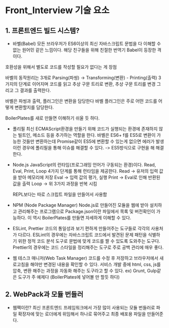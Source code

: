 # Front_Interview 기술 요소

## 1. 프론트엔드 빌드 시스템?
 - 바벨(Babel)
  모든 브라우저가 ES6이상의 최신 자바스크립트 문법을 다 이해할 수 없는 원어민 같은 느낌이다.
  해당 친구들을 위해 친절한 번역기 Babel이 등장한 격이다.

  호환성을 위해서 별도로 코드를 작성할 필요가 없다는 게 장점

  바벨의 동작원리는 3개로
  Parsing(파씽) -> Transforming(변환) - Printing(출력) 3가지의 단계로 이어지며
  코드를 읽고 추상 구문 트리로 변환, 추상 구문 트리를 변경 그리고 그 결과를 출력한다.

  바벨은 파씽과 출력, 플러그인은 변환을 담당한다
  바벨 플러그인은 주로 어떤 코드를 어떻게 변환할지를 담당한다.

  BoilerPlates를 새로 만들면 이해하기 쉬울 듯 하다.

 - 폴리필
  최신 ECMAScript환경을 만들기 위해 코드가 실행되는 환경에 존재하지 않는 빌트인, 메소드 등을 추가하는 역할을 한다.
  바벨은 ES6+ f를 ES5로 변환이 가능한 것들만 변환하는데 Promise같이 ES5에 변환할 수 있는게 없으면 에러가 발생
  이런 경우에 폴리필을 통해 이슈를 해결할 수 있다. -> ES5방식으로 구현을 해 해결한다.

 - Node.js
  JavaScript의 런타임(프로그래밍 언어가 구동되는 환경)이다.
  Read, Eval, Print, Loop 4가지 단계를 통해 런타임을 제공한다.
   Read -> 유저의 입력 값을 받아 메모리에 저장
   Eval -> 입력 값의 평가, 실행
   Print -> Eval로 인해 반환된 값을 출력
   Loop -> 위 3가지 과정을 반복 시킴

   REPL보다는 따로 스크립트 파일을 만들어서 사용함

  - NPM (Node Package Manager)
   Node.js로 만들어진 모듈을 웹에 받아 설치하고 관리해주는 프로그램으로
   Package.json이란 파일에서 목록 및 버전확인이 가능하다.
   이 역시 BoilerPlates를 만들면 자세하게 이해할 수 있다.

  - ESLint, Prettier
   코드의 통일성과 보기 편하게 만들어주는 도구들로 각각의 사용처가 다르다.
   ESLint의 경우에는 자바스크립트 코드에서 발견된 문제 패턴을 식별하기 위한 정적 코드 분석 도구로 문법에 맞게 코드를 짤 수 있도록 도와주는 도구다.
   Prettier의 경우에는 코드 스타일을 정리해주는 도구로 주로 공백 관리에 매우 좋다.

  - 웹 테스크 매니저(Web Task Manager)
   코드를 수정 후 저장하고 브라우저에서 새로고침을 해야만 변경된 내용을 확인할 수 있다. 서비스 개발 중에 html, css, js를 압축, 변환 해주는 과정을 자동화 해주는 도구라고 할 수 있다.
   ex) Grunt, Gulp같은 도구가 주 예제다 (BoilerPlates에 넣어볼 만 할듯 하다)


## 2. WebPack과 모듈 번들러
  - 웹팩이란?
   최신 프론트엔드 프레임워크에서 가장 많이 사용되는 모듈 번들러로 파일 확장자에 맞는 로더에게 위임해서 하나로 묶어주고 최종 배포용 파일을 만들어준다. <script /> 태그가 여러개 있을 경우 순서 보장이 매우 중요하기에 이런 과정도 Webpack에서 처리를 해준다.

  - 모듈 번들러란
   Module Bundler란 웹 애플리케이션을 구성하는 자원(HTML, CSS, JS, Image등)을 모두 각각의 모듈로 보고 이를 조합해 병합된 하나의 결과물로 만들어주는 도구
 
  - Module이란
   프로그래밍 관점에서 특정 기능을 갖는 작은 코드 단위로 키보드를 예로 들면 키를 눌러 키를 입력하는 기능을 가진 키보드라는 파일로 관리하는 하나의 모듈이 된다.
   웹팩에서 이 모듈은 웹 애플리케이션을 구성하는 모든 자원을 의미한다.
 
  - Module Bundling이란?
   웹 애플리케이션을 구성하는 몇십, 몇백개의 자원들을 하나의 파일로 병합, 압축해주는 동작을 모듈 번들링이라고 한다.
   과정은 빌드 -> 번들링 -> 변환 이 3개를 통틀어 모듈 번들링이라고 정의한다


## 3. 브라우저 동작 과정
 - 브라우저의 주요 구성 요소
  
 ![95xfCs0](https://user-images.githubusercontent.com/29947636/147730386-77a66b2a-e224-4d96-a664-14687d17d343.png)
 
  1. 사용자 인터페이스: 요청한 페이지를 보여주는 창을 제외한 나머지 모든 부분
  2. 브라우저 엔진: 사용자 인터페이스와 엔진 사이의 동작 제어
  3. 렌더링 엔진: 요청한 컨텐츠 표시 - HTML을 요청 시 HTML과 CSS를 파싱하여 표시해 줌
  4. 통신: HTTP 요청과 같은 네트워크 호출에 사용하며 플랫폼이 독립적이고 각 플랫폼 하부에서 실행된다.
  5. UI 백엔드: 콤보 박스와 창 같은 기본적인 장치를 그림. 플랫폼에서 명시하지 않은 일반적인 인터페이스로서 OS 사용자 인터페이스 체계를 사용.
  6. 자료 저장소: 모든 종류의 자원을 하드 디스크에 저장
  7. 자바스크립트 해석기

 - 브라우저 렌더링 과정
  기본적으로 트리 구조를 사용하게 됨
   1. HTML 마크업을 처리해 DOM(Document Object Model)을 생성한다
   2. CSS 마크업을 처리해 CSSOM(CSS Object Model)을 생성한다.
   3. DOM트리와 CSSOM 트리를 결합해 렌더링 트리를 생성한다
   4. 렌더링 트리를 배치해 각 노드에 대해 화면에서의 정확한 위치와 크기를 계산한다.
   5. 렌더 트리를 그려 UI 백엔드에서 렌더링 트리의 각 노드를 가로지르며 렌더링 한다.

  해당 과정들은 전부 점진적으로 진행되는 것이 특징이다. 렌더링 엔진은 모든 HTML을 파싱할 떄 까지 기다리지 않고 배치와 그리기 과정을 시작해 네트워크로부터 나머지 내용이 전송되기를 기다리는 동시에 받은 내용의 일부를 먼저 화면에 표시한다.
  
  - attribute와 property
   attribute: HTML 마크업 요소에서 추가적인 정보를 저장할 때 사용하는 방식인데 주로 key="value" 방식으로 이용이 된다. <div class="test"></div>일 경우에 "test"라는 attribute를 가지고 있게 되는 것이다.
   property: attribute에 대해 HTML DOM트리안에서의 표현이 되며 전의 div를 예시로 하게 될때 "test"라는 attribute는 className이라는 property라는 것을 가지게 된다
 
## 4. 프론트엔드 성능 최적화
 - 페이지 로드 최적화
  1. 블록 차단 리소스 최적화: HTML 파싱 할 때 css나 js를 만나게 되면 HTML파싱을 중단하고 해당 파일을 파싱, 다운로드 후 실행이 되는데 이 과정이 블록 차단 리소스라고 한다. 해당 문제를 방지하기 위해 CSS는 head태그 안에 import를 하고 js는 body 맨 하단에 위치해 해당 블록 차단을 최소화 할 수 있다.
  2. 리소스 용량을 줄이기: JS의 경우에는 필요한 부분만 import하는 것, 불 필요한 코드는 제거, tab size는 2칸으로, 압축 및 난독화로 용량을 최소화하는 방식을 사용하고, css는 간결한 selector, 공통 스타일은 class로 정의해 사용, 이미지는 png보다 jpg, jpeg를 사용하는 방식을 이용한다.
    

## 5. Virtual DOM이란
 - DOM은 객체들을 통해 구조화된 문서를 표현하는 방법으로 트리 형태로 구성되어 특정 노드를 검색, 수정, 제거가 가능합니다. 브라우저 동작은 레이아웃을 구성, 색상 변경 등을 진행하는데 속도가 느려지는데 해당 작업을 가상화해 미리 처리한 다음 한번에 적용하는 방법이 Virtual DOM이라는 것이다.
 - SPA(Single Page Application)의 경우 DOM 조작이 많이 발생하는데 이렇게되면 위 동작이 수십번 반복된다. 즉 변화를 적용하기위해 브라우저가 많이 연산해야한다는 소리고, 전체적인 프로세스를 비효율적으로 만듭니다.
 - VirtualDOM은 VDOM에 먼저 그리고 변화가 생기면 그 변경을 반영하는 방식을 채택해 여러번 반복 과정을 거치지 않게 만들어 연산 횟수를 줄여주는 것이라고 할 수 있다.

 즉 Virtual DOM은 DOM을 추상화한 객체로 DOM의 상태를 먼저 저장해 두고, DOM에 변경이 있을 때만 변경한다. 이를 사용함으로써 DOM의 변경이 일어날 때마다 DOM을 다시 그리는 연산횟수를 줄일 수 있고, 어떤게 변경되고 되지않았는지를 자동으로 파악해주는 장점이 있다.


## 6. 웹 접근성과 시멘틱 마크업 그리고 검색엔진
 - 웹 접근성이란 장애인이나 고령자 분들도 우리처럼 같이 웹을 이용할 수 있게 보장해주는 방식으로 시멘틱 마크업을 통해 의미를 잘 전달해주는 역할을 해줘야한다.
 - header, footer, main, section, article, h1, ul, li, nav를 각각의 의미에 맞게 사용해 코드의 가독성과 화면 판독기로 페이지를 탐색 시 시멘틱 마크업이 푯말로 적용되며, 검색엔진에서는 시멘틱 태그가 중요한 키워드로 간주, 검색엔진에 매우 유리해진다
 - 일반적인 SPA(Single Page Application)은 한번에 자바스크립트 형식으로 불러와 구글이 아닌 다른 네이버나 다음은 인식을 잘 못하는 문제가 있어 Next.js같은 Server Side Rendering을 이용해 검색엔진을 최적화 하거나 시멘틱 마크업으로 표시하는 문제로 해결하고 있다.  


## 7. 함수형 프로그래밍
 - 소프트웨어가 점점 커지면서 복잡하게 엉킨 스파게티 코드를 유지보수 하는 것에 어려움이 생겨 거의 모든 것을 함수로 나눠 문제를 해결하는 기법으로 가독성을 높이고 유지보수를 용이하게 한다.

## 8. Import & Require
 - require은 commonJS에서 사용하는 모듈을 가져올 때 사용한다. 명시적인 선언이 아닌 내보낼 객체마다 선언을 해줘야함
 - require를 대채할 import는 ES6문법부터 사용하기 시작한 방법으로 명시적인 선언들이 가능해졌다.
